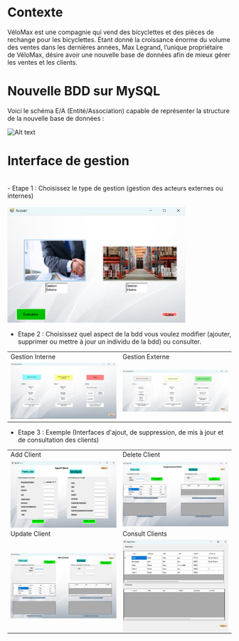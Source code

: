 # Contexte

VéloMax est une compagnie qui vend des bicyclettes et des pièces de rechange pour les bicyclettes. Étant donné la croissance énorme du volume des ventes dans les dernières années, Max Legrand, l’unique propriétaire de VéloMax, désire avoir une nouvelle base de données afin de mieux gérer les ventes et les clients.


# Nouvelle BDD sur MySQL 

Voici le schéma E/A (Entité/Association) capable de représenter la structure de la nouvelle base de données : 

<img title="a title" alt="Alt text" src="/Images/SchémaEAPB2.0.png" width=400 />


# Interface de gestion 
<br>
- Etape 1 : Choisissez le type de gestion (gestion des acteurs externes ou internes)
<br><br>
<img title="a title" alt="Alt text" src="/Images/ChoixGestion.png" width=400  />

- Etape 2 : Choisissez quel aspect de la bdd vous voulez modifier (ajouter, supprimer ou mettre à jour un individu de la bdd) ou consulter. 

<table>
  <tr>
    <td>Gestion Interne</td>
     <td>Gestion Externe</td>
  </tr>
  <tr>
    <td><img src="/Images/GestionInterne.png" width=270 </td>
    <td><img src="/Images/GestionExterne.png" width=270 </td>
  </tr>
 </table>



- Etape 3 : Exemple (Interfaces d'ajout, de suppression, de mis à jour et de consultation des clients)




<table>
  <tr>
    <td>Add Client</td>
     <td>Delete Client</td>
  </tr>
  <tr>
    <td>  <img src="/Images/AjoutClient.png" width="250" align="center"/></td>
    <td><img src="/Images/SuppresionClient.png" width="250" align="center"/></td>
  </tr>
   <tr>
    <td>Update Client</td>
     <td>Consult Clients</td>
  </tr>
  <tr>
    <td><img src="/Images/MAJClient.png" width="250" align="center"/></td>
    <td><img src="/Images/DataClient.png" width="250" align="center"/> </td>
  </tr>
 </table>
 








